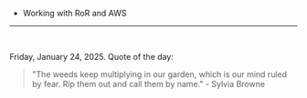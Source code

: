 - Working with RoR and AWS

---

<br>

<!-- quote_marker -->
Friday, January 24, 2025. Quote of the day:

> "The weeds keep multiplying in our garden, which is our mind ruled by fear. Rip them out and call them by name." - Sylvia Browne

